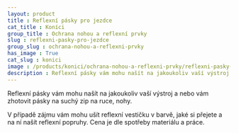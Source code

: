```yaml
---
layout: product
title : Reflexní pásky pro jezdce
cat_title : Koníci
group_title : Ochrana nohou a reflexní prvky
slug : reflexni-pasky-pro-jezdce
group_slug : ochrana-nohou-a-reflexni-prvky
has_image : True
cat_slug : konici
image : /products/konici/ochrana-nohou-a-reflexni-prvky/reflexni-pasky-pro-jezdce.jpg
description : Reflexní pásky vám mohu našít na jakoukoliv vaší výstroj a nebo vám zhotovit pásky na suchý zip na ruce, nohy.
---
```


Reflexní pásky vám mohu našít na jakoukoliv vaší výstroj a nebo vám zhotovit pásky na suchý zip na ruce, nohy.

V případě zájmu vám mohu ušít reflexní vestičku v barvě, jaké si přejete a na ní našít reflexní popruhy.
Cena je dle spotřeby materiálu a práce.

